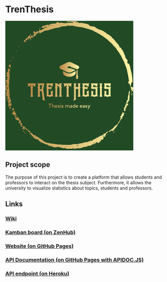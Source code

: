 # TrenThesis
![logo](docs/logo/logo.png)

## Project scope
The purpose of this project is to create a platform that allows students and professors to interact on the thesis subject. Furthermore, it allows the university to visualize statistics about topics, students and professors.

## Links

### [Wiki](https://github.com/MassimoGirondi/TrenThesis/wiki)
### [Kamban board (on ZenHub)](https://app.zenhub.com/workspace/o/massimogirondi/trenthesis/boards)
### [Website (on GitHub Pages)](https://massimogirondi.github.io/TrenThesis/)
### [API Documentation (on GitHub Pages with APIDOC.JS)](https://massimogirondi.github.io/TrenThesis/apidoc/)
### [API endpoint (on Heroku)](https://trenthesis.herokuapp.com/)
